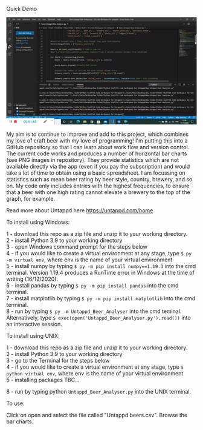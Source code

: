 Quick Demo

![](https://github.com/LucasSD/Untappd-Stats/blob/master/Beer%20Analyser%20Gif.gif)

My aim is to continue to improve and add to this project, which combines my love of craft beer with my love of programming! I'm putting this into a GitHub repository so that I can learn about work flow and version control. The current code works and produces a number of horizontal bar charts (see PNG images in repository). They provide statistics which are not available directly via the app (even if you pay the subscription) and would take a lot of time to obtain using a basic spreadsheet. I am focussing on statistics such as mean beer rating by beer style, country, brewery, and so on. My code only includes entries with the highest frequencies, to ensure that a beer with one high rating cannot elevate a brewery to the top of the graph, for example. 

Read more about Untappd here https://untappd.com/home

To install using Windows:

1 - download this repo as a zip file and unzip it to your working directory.  
2 - install Python 3.9 to your working directory  
3 - open Windows command prompt for the steps below  
4 - if you would like to create a virtual environment at any stage, type ```$ py -m virtual env```, where env is the name of your virtual environment  
5 - install numpy by typing ```$ py -m pip install numpy==1.19.3``` into the cmd terminal. Version 1.19.4 produces a RunTime error in Windows at the time of writing (16/12/2020).  
6 - install pandas by typing ```$ py -m pip install pandas``` into the cmd terminal.  
7 - install matplotlib by typing ```$ py -m pip install matplotlib``` into the cmd terminal.  
8 - run by typing ```$ py -m Untappd_Beer_Analyser``` into the cmd teminal. Alternatively, type ```$ exec(open('Untappd_Beer_Analyser.py').read())``` into an interactive session.  

To install using UNIX:  

1 - download this repo as a zip file and unzip it to your working directory.  
2 - install Python 3.9 to your working directory  
3 - go to the Terminal for the steps below  
4 - if you would like to create a virtual environment at any stage, type ```$ python virtual env```, where env is the name of your virtual environment  
5 - installing packages TBC...  

8 - run by typing python ```Untappd_Beer_Analyser.py``` into the UNIX terminal.  

To use:   
  
Click on open and select the file called "Untappd beers.csv". Browse the bar charts. 


